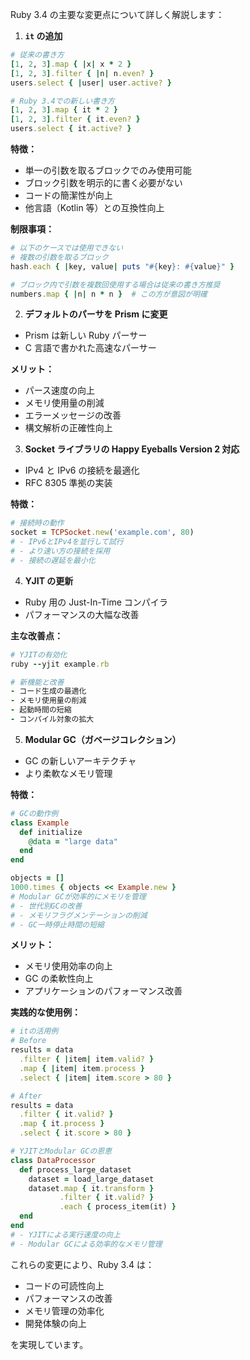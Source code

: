 Ruby 3.4 の主要な変更点について詳しく解説します：

1. **`it` の追加**

```ruby
# 従来の書き方
[1, 2, 3].map { |x| x * 2 }
[1, 2, 3].filter { |n| n.even? }
users.select { |user| user.active? }

# Ruby 3.4での新しい書き方
[1, 2, 3].map { it * 2 }
[1, 2, 3].filter { it.even? }
users.select { it.active? }
```

**特徴：**

- 単一の引数を取るブロックでのみ使用可能
- ブロック引数を明示的に書く必要がない
- コードの簡潔性が向上
- 他言語（Kotlin 等）との互換性向上

**制限事項：**

```ruby
# 以下のケースでは使用できない
# 複数の引数を取るブロック
hash.each { |key, value| puts "#{key}: #{value}" }

# ブロック内で引数を複数回使用する場合は従来の書き方推奨
numbers.map { |n| n * n }  # この方が意図が明確
```

2. **デフォルトのパーサを Prism に変更**

- Prism は新しい Ruby パーサー
- C 言語で書かれた高速なパーサー

**メリット：**

- パース速度の向上
- メモリ使用量の削減
- エラーメッセージの改善
- 構文解析の正確性向上

3. **Socket ライブラリの Happy Eyeballs Version 2 対応**

- IPv4 と IPv6 の接続を最適化
- RFC 8305 準拠の実装

**特徴：**

```ruby
# 接続時の動作
socket = TCPSocket.new('example.com', 80)
# - IPv6とIPv4を並行して試行
# - より速い方の接続を採用
# - 接続の遅延を最小化
```

4. **YJIT の更新**

- Ruby 用の Just-In-Time コンパイラ
- パフォーマンスの大幅な改善

**主な改善点：**

```ruby
# YJITの有効化
ruby --yjit example.rb

# 新機能と改善
- コード生成の最適化
- メモリ使用量の削減
- 起動時間の短縮
- コンパイル対象の拡大
```

5. **Modular GC（ガベージコレクション）**

- GC の新しいアーキテクチャ
- より柔軟なメモリ管理

**特徴：**

```ruby
# GCの動作例
class Example
  def initialize
    @data = "large data"
  end
end

objects = []
1000.times { objects << Example.new }
# Modular GCが効率的にメモリを管理
# - 世代別GCの改善
# - メモリフラグメンテーションの削減
# - GC一時停止時間の短縮
```

**メリット：**

- メモリ使用効率の向上
- GC の柔軟性向上
- アプリケーションのパフォーマンス改善

**実践的な使用例：**

```ruby
# itの活用例
# Before
results = data
  .filter { |item| item.valid? }
  .map { |item| item.process }
  .select { |item| item.score > 80 }

# After
results = data
  .filter { it.valid? }
  .map { it.process }
  .select { it.score > 80 }

# YJITとModular GCの恩恵
class DataProcessor
  def process_large_dataset
    dataset = load_large_dataset
    dataset.map { it.transform }
           .filter { it.valid? }
           .each { process_item(it) }
  end
end
# - YJITによる実行速度の向上
# - Modular GCによる効率的なメモリ管理
```

これらの変更により、Ruby 3.4 は：

- コードの可読性向上
- パフォーマンスの改善
- メモリ管理の効率化
- 開発体験の向上

を実現しています。
